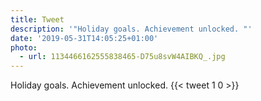 ```yaml
---
title: Tweet
description: '"Holiday goals. Achievement unlocked. "'
date: '2019-05-31T14:05:25+01:00'
photo:
  - url: 1134466162555838465-D75u8svW4AIBKQ_.jpg
---
```

Holiday goals. Achievement unlocked. 
      {{< tweet 1 0 >}}
    
